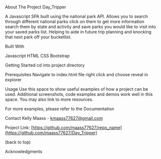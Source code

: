 About The Project
Day_Tripper

A Javascript SPA built using the national park API. Allows you to search through different national parks 
click on them to get more information search them by state and activity and save parks you would like to visit into your saved parks list. 
Helping to aide in future trip planning and knocking that next park off your bucketlist.


Built With

Javascript
HTML
CSS
Bootstrap

Getting Started
cd into project directory

Prerequisites
Navigate to index.html file right click and choose reveal in explorer

Usage
Use this space to show useful examples of how a project can be used. Additional screenshots, code examples and demos work well in this space. You may also link to more resources.

For more examples, please refer to the Documentation


Contact
Kelly Maass  - kmaass77627@gmail.com

Project Link: [https://github.com/maass77627/repo_name](https://github.com/maass77627/Day_Tripper)

(back to top)

Acknowledgments

